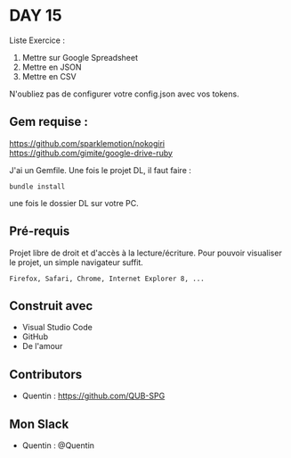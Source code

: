 # DAY 15
Liste Exercice :
1. Mettre sur Google Spreadsheet
2. Mettre en JSON
3. Mettre en CSV

N'oubliez pas de configurer votre config.json avec vos tokens.

## Gem requise :
https://github.com/sparklemotion/nokogiri
https://github.com/gimite/google-drive-ruby

J'ai un Gemfile. Une fois le projet DL, il faut faire : 
```
bundle install
```
une fois le dossier DL sur votre PC. 

## Pré-requis

Projet libre de droit et d'accès à la lecture/écriture. 
Pour pouvoir visualiser le projet, un simple navigateur suffit.


```
Firefox, Safari, Chrome, Internet Explorer 8, ...
```

## Construit avec

* Visual Studio Code
* GitHub
* De l'amour


## Contributors

* Quentin : https://github.com/QUB-SPG

## Mon Slack

* Quentin : @Quentin

